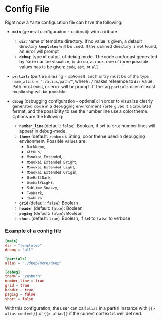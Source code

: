 # Config File

Right now a Yarte configuration file can have the following:

- **`main`** (general configuration - optional): with attribute
  - **`dir`**: name of template directory. If no value is given, a default directory
**`templates`** will be used. If the defined directory is not found, an error
will prompt.
  - **`debug`**: type of output of debug mode. The code and/or  ast generated by  Yarte
can be visualize, to do so, at most one of three possible values has to be given:
`code`, `ast`, or `all`.

- **`partials`** (partials aliasing - optional): each entry must be of the type
`name_alias = "./alias/path/"`, where `./` makes reference to `dir` value. Path
must exist, or error will be prompt. If the tag `partials` doesn't exist no aliasing
will be possible.

- **`debug`** (debugging configuration - optional): in order to visualize clearly generated code
in a debugging environment Yarte gives it a tabulated format, and the possibility
to see the number line use a color theme. Options are the following:

  - **`number_line`** (default:  `false`): Boolean, if set to `true` number lines will appear
in debug-mode.
  - **`theme`** (default: `zenburn`): String, color theme used in debugging environment.
Possible values are:
    - `DarkNeon`,
    - `GitHub`,
    - `Monokai Extended`,
    - `Monokai Extended Bright`,
    - `Monokai Extended Light`,
    - `Monokai Extended Origin`,
    - `OneHalfDark`,
    - `OneHalfLight`,
    - `Sublime Snazzy`,
    - `TwoDark`,
    - `zenburn`
  - **`grid`** (default:  `false`): Boolean
  - **`header`** (default:  `false`): Boolean
  - **`paging`** (default:  `false`): Boolean
  - **`short`** (default:  `true`): Boolean, if set to `false` to verbose

### Example of a config file
```toml
[main]
dir = "templates"
debug = "all"

[partials]
alias = "./deep/more/deep"

[debug]
theme = "zenburn"
number_line = true
grid = true
header = true
paging = false
short = false
```

With this configuration, the user can call `alias` in a partial instance with
`{{> alias context}}` or `{{> alias}}` if the current context is well defined.
